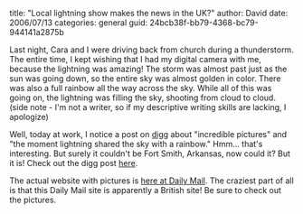 
title: "Local lightning show makes the news in the UK?"
author: David
date: 2006/07/13
categories: general
guid: 24bcb38f-bb79-4368-bc79-944141a2875b

Last night, Cara and I were driving back from church during a thunderstorm. The entire time, I kept wishing that I had my digital camera with me, because the lightning was amazing! The storm was almost past just as the sun was going down, so the entire sky was almost golden in color. There was also a full rainbow all the way across the sky. While all of this was going on, the lightning was filling the sky, shooting from cloud to cloud. (side note - I'm not a writer, so if my descriptive writing skills are lacking, I apologize)

Well, today at work, I notice a post on [digg](http://www.digg.com) about "incredible pictures" and "the moment lightning shared the sky with a rainbow." Hmm... that's interesting. But surely it couldn't be Fort Smith, Arkansas, now could it? But it is! Check out the digg post [here](http://digg.com/environment/Incredible_pictures_the_moment_lightning_shared_the_sky_with_a_rainbow).

The actual website with pictures is [here at Daily Mail](http://www.dailymail.co.uk/pages/live/articles/news/news.html?in_article_id=395512&in_page_id=1770). The craziest part of all is that this Daily Mail site is apparently a British site! Be sure to check out the pictures.

